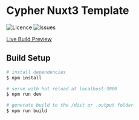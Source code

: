 # Cypher Nuxt3 Template

![Licence](https://img.shields.io/github/license/cypher-space/V0.9-Beta) ![Issues](https://img.shields.io/github/issues/cypher-space/V0.9-Beta) 

<a href="https://cypher-beta.pages.dev" target="_blank">
Live Build Preview
</a>

## Build Setup

```bash
# install dependencies
$ npm install

# serve with hot reload at localhost:3000
$ npm run dev

# generate build to the /dist or .output folder
$ npm run build


```
